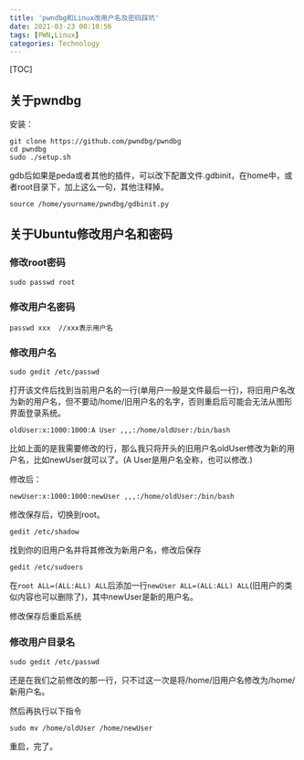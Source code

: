 ```yaml
---
title: 'pwndbg和Linux改用户名及密码踩坑'
date: 2021-03-23 00:10:56
tags: [PWN,Linux]
categories: Technology
---
```

[TOC]



## 关于pwndbg

安装：

```
git clone https://github.com/pwndbg/pwndbg
cd pwndbg
sudo ./setup.sh
```

gdb后如果是peda或者其他的插件，可以改下配置文件.gdbinit，在home中，或者root目录下，加上这么一句，其他注释掉。

```
source /home/yourname/pwndbg/gdbinit.py
```

## 关于Ubuntu修改用户名和密码

### 修改root密码

```
sudo passwd root
```

### 修改用户名密码

```
passwd xxx  //xxx表示用户名
```

### 修改用户名

```
sudo gedit /etc/passwd
```

打开该文件后找到当前用户名的一行(单用户一般是文件最后一行)，将旧用户名改为新的用户名，但不要动/home/旧用户名的名字，否则重启后可能会无法从图形界面登录系统。

```
oldUser:x:1000:1000:A User ,,,:/home/oldUser:/bin/bash
```

比如上面的是我需要修改的行，那么我只将开头的旧用户名oldUser修改为新的用户名，比如newUser就可以了。(A User是用户名全称，也可以修改.)

修改后：

```
newUser:x:1000:1000:newUser ,,,:/home/oldUser:/bin/bash
```

修改保存后，切换到root。

```
gedit /etc/shadow
```

找到你的旧用户名并将其修改为新用户名，修改后保存

```
gedit /etc/sudoers
```

在`root ALL=(ALL:ALL) ALL`后添加一行`newUser ALL=(ALL:ALL) ALL`(旧用户的类似内容也可以删除了)，其中newUser是新的用户名。

修改保存后重启系统

### 修改用户目录名

```
sudo gedit /etc/passwd
```

还是在我们之前修改的那一行，只不过这一次是将/home/旧用户名修改为/home/新用户名。

然后再执行以下指令

```
sudo mv /home/oldUser /home/newUser
```

重启，完了。